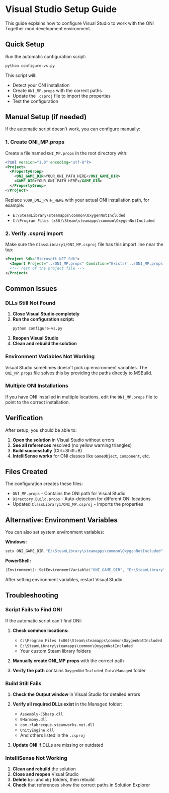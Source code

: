 # Visual Studio Setup Guide

This guide explains how to configure Visual Studio to work with the ONI Together mod development environment.

## Quick Setup

Run the automatic configuration script:

```bash
python configure-vs.py
```

This script will:
- Detect your ONI installation
- Create `ONI_MP.props` with the correct paths
- Update the `.csproj` file to import the properties
- Test the configuration

## Manual Setup (if needed)

If the automatic script doesn't work, you can configure manually:

### 1. Create ONI_MP.props

Create a file named `ONI_MP.props` in the root directory with:

```xml
<?xml version="1.0" encoding="utf-8"?>
<Project>
  <PropertyGroup>
    <ONI_GAME_DIR>YOUR_ONI_PATH_HERE</ONI_GAME_DIR>
    <GAME_DIR>YOUR_ONI_PATH_HERE</GAME_DIR>
  </PropertyGroup>
</Project>
```

Replace `YOUR_ONI_PATH_HERE` with your actual ONI installation path, for example:
- `E:\SteamLibrary\steamapps\common\OxygenNotIncluded`
- `C:\Program Files (x86)\Steam\steamapps\common\OxygenNotIncluded`

### 2. Verify .csproj Import

Make sure the `ClassLibrary1/ONI_MP.csproj` file has this import line near the top:

```xml
<Project Sdk="Microsoft.NET.Sdk">
  <Import Project="../ONI_MP.props" Condition="Exists('../ONI_MP.props')" />
  <!-- rest of the project file -->
</Project>
```

## Common Issues

### DLLs Still Not Found

1. **Close Visual Studio completely**
2. **Run the configuration script:**
   ```bash
   python configure-vs.py
   ```
3. **Reopen Visual Studio**
4. **Clean and rebuild the solution**

### Environment Variables Not Working

Visual Studio sometimes doesn't pick up environment variables. The `ONI_MP.props` file solves this by providing the paths directly to MSBuild.

### Multiple ONI Installations

If you have ONI installed in multiple locations, edit the `ONI_MP.props` file to point to the correct installation.

## Verification

After setup, you should be able to:

1. **Open the solution** in Visual Studio without errors
2. **See all references** resolved (no yellow warning triangles)
3. **Build successfully** (Ctrl+Shift+B)
4. **IntelliSense works** for ONI classes like `GameObject`, `Component`, etc.

## Files Created

The configuration creates these files:

- `ONI_MP.props` - Contains the ONI path for Visual Studio
- `Directory.Build.props` - Auto-detection for different ONI locations
- Updated `ClassLibrary1/ONI_MP.csproj` - Imports the properties

## Alternative: Environment Variables

You can also set system environment variables:

**Windows:**
```cmd
setx ONI_GAME_DIR "E:\SteamLibrary\steamapps\common\OxygenNotIncluded"
```

**PowerShell:**
```powershell
[Environment]::SetEnvironmentVariable("ONI_GAME_DIR", "E:\SteamLibrary\steamapps\common\OxygenNotIncluded", "User")
```

After setting environment variables, restart Visual Studio.

## Troubleshooting

### Script Fails to Find ONI

If the automatic script can't find ONI:

1. **Check common locations:**
   - `C:\Program Files (x86)\Steam\steamapps\common\OxygenNotIncluded`
   - `E:\SteamLibrary\steamapps\common\OxygenNotIncluded`
   - Your custom Steam library folders

2. **Manually create ONI_MP.props** with the correct path

3. **Verify the path** contains `OxygenNotIncluded_Data\Managed` folder

### Build Still Fails

1. **Check the Output window** in Visual Studio for detailed errors
2. **Verify all required DLLs exist** in the Managed folder:
   - `Assembly-CSharp.dll`
   - `0Harmony.dll`
   - `com.rlabrecque.steamworks.net.dll`
   - `UnityEngine.dll`
   - And others listed in the `.csproj`

3. **Update ONI** if DLLs are missing or outdated

### IntelliSense Not Working

1. **Clean and rebuild** the solution
2. **Close and reopen** Visual Studio
3. **Delete** `bin` and `obj` folders, then rebuild
4. **Check** that references show the correct paths in Solution Explorer